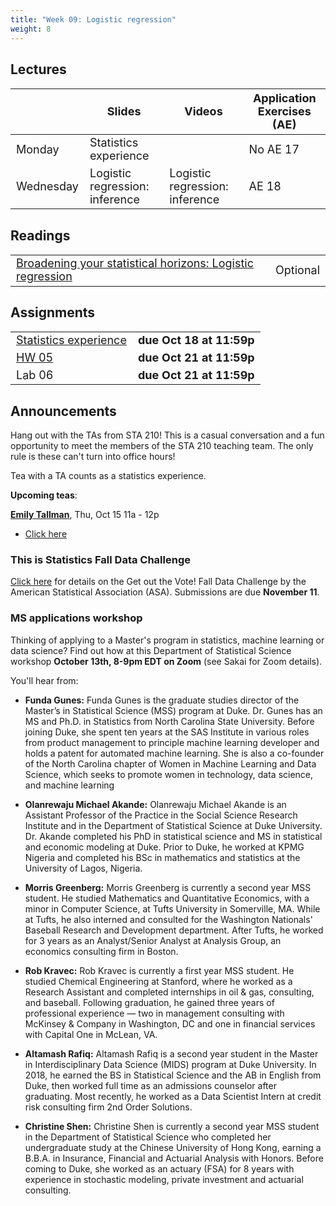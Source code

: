 ```yaml
---
title: "Week 09: Logistic regression"
weight: 8
---
```


<style>
table {
font-size: 18px;
}

</style>

## Lectures

|           | Slides                   | Videos | Application Exercises (AE) |
|-----------|--------------------------|--------|--------|
| Monday    | Statistics experience| | No AE 17 |
| Wednesday | Logistic regression: inference | Logistic regression: inference | AE 18|

## Readings

|            |   |
|------------|---|
| [Broadening your statistical horizons: Logistic regression](https://bookdown.org/roback/bookdown-bysh/ch-logreg.html)| Optional   |



## Assignments

|                        |   |
|------------------------|---|
| [Statistics experience](https://sta210-fa20.netlify.app/hw/stat-experience.html) | **due Oct 18 at 11:59p** |
| [HW 05](https://sta210-fa20.netlify.app/hw/hw-05.html) | **due Oct 21 at 11:59p** |
| Lab 06 | **due Oct 21 at 11:59p** |


## Announcements

Hang out with the TAs from STA 210! This is a casual conversation and a fun opportunity to meet the members of the STA 210 teaching team. The only rule is these can't turn into office hours! 

Tea with a TA counts as a statistics experience.

**Upcoming teas**: 

[**Emily Tallman**](http://linkedin.com/in/emily-tallman), Thu, Oct 15 11a - 12p
  - [Click here](https://forms.gle/fZANces6Qw1gpwcc6)

### This is Statistics Fall Data Challenge

[Click here](https://thisisstatistics.org/falldatachallenge/) for details on the Get out the Vote! Fall Data Challenge by the American Statistical Association (ASA). Submissions are due **November 11**.

### MS applications workshop

Thinking of applying to a Master's program in statistics, machine learning or data science?  Find out how at this Department of  Statistical Science workshop **October 13th, 8-9pm EDT on Zoom** (see Sakai for Zoom details). 


You'll hear from:
 
- **Funda Gunes:** Funda Gunes is the graduate studies director of the Master’s in Statistical Science (MSS) program at Duke. Dr. Gunes has an MS and Ph.D. in Statistics from North Carolina State University. Before joining Duke, she spent ten years at the SAS Institute in various roles from product management to principle machine learning developer and holds a patent for automated machine learning. She is also a co-founder of the North Carolina chapter of Women in Machine Learning and Data Science, which seeks to promote women in technology, data science, and machine learning

- **Olanrewaju Michael Akande:** Olanrewaju Michael Akande is an Assistant Professor of the Practice in the Social Science Research Institute and in the Department of Statistical Science at Duke University. Dr. Akande completed his PhD in statistical science and MS in statistical and economic modeling at Duke. Prior to Duke, he worked at KPMG Nigeria and completed his BSc in mathematics and statistics at the University of Lagos, Nigeria.

- **Morris Greenberg:** Morris Greenberg is currently a second year MSS student. He studied Mathematics and Quantitative Economics, with a minor in Computer Science, at Tufts University in Somerville, MA. While at Tufts, he also interned and consulted for the Washington Nationals'  Baseball Research and Development department. After Tufts, he worked for 3 years as an Analyst/Senior Analyst at Analysis Group, an economics consulting firm in Boston.

- **Rob Kravec:** Rob Kravec is currently a first year MSS student. He studied Chemical Engineering at Stanford, where he worked as a Research Assistant and completed internships in oil & gas, consulting, and baseball. Following graduation, he gained three years of professional experience — two in management consulting with McKinsey & Company in Washington, DC and one in financial services with Capital One in McLean, VA. 

- **Altamash Rafiq:** Altamash Rafiq is a second  year student in the Master in Interdisciplinary Data Science (MIDS) program at Duke University. In 2018, he earned the BS in Statistical Science and the AB in English from Duke, then worked full time as an admissions counselor after graduating. Most recently, he worked as a Data Scientist Intern at credit risk consulting firm 2nd Order Solutions. 

- **Christine Shen:** Christine Shen is currently a second year MSS student in the Department of Statistical Science who completed her undergraduate study at the Chinese University of Hong Kong, earning a B.B.A. in Insurance, Financial and Actuarial Analysis with Honors. Before coming to Duke, she worked as an actuary (FSA) for 8 years with experience in stochastic modeling, private investment and actuarial consulting.



